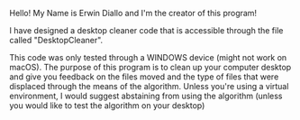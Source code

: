 Hello! My Name is Erwin Diallo and I'm the creator of this program!

I have designed a desktop cleaner code that is accessible through the file called "DesktopCleaner".

This code was only tested through a WINDOWS device (might not work on macOS).
The purpose of this program is to clean up your computer desktop and give you feedback on the files moved and the type of files that were displaced through the means of the algorithm.
Unless you're using a virtual environment, I would suggest abstaining from using the algorithm (unless you would like to test the algorithm on your desktop)

